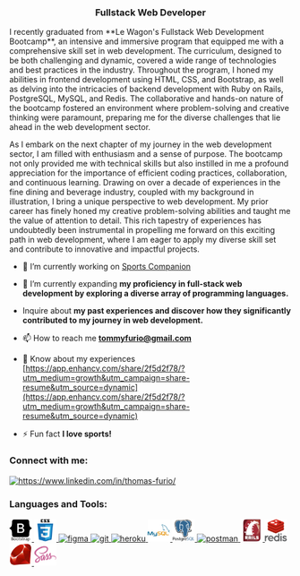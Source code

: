 <h3 align="center">Fullstack Web Developer</h3>

<p> 
I recently graduated from **Le Wagon's Fullstack Web Development Bootcamp**, an intensive and immersive program that equipped me with a comprehensive skill set in web development. The curriculum, designed to be both challenging and dynamic, covered a wide range of technologies and best practices in the industry. Throughout the program, I honed my abilities in frontend development using HTML, CSS, and Bootstrap, as well as delving into the intricacies of backend development with Ruby on Rails, PostgreSQL, MySQL, and Redis. The collaborative and hands-on nature of the bootcamp fostered an environment where problem-solving and creative thinking were paramount, preparing me for the diverse challenges that lie ahead in the web development sector.

As I embark on the next chapter of my journey in the web development sector, I am filled with enthusiasm and a sense of purpose. The bootcamp not only provided me with technical skills but also instilled in me a profound appreciation for the importance of efficient coding practices, collaboration, and continuous learning. Drawing on over a decade of experiences in the fine dining and beverage industry, coupled with my background in illustration, I bring a unique perspective to web development. My prior career has finely honed my creative problem-solving abilities and taught me the value of attention to detail. This rich tapestry of experiences has undoubtedly been instrumental in propelling me forward on this exciting path in web development, where I am eager to apply my diverse skill set and contribute to innovative and impactful projects.
</p>

- 🔭 I’m currently working on [Sports Companion](https://www.sportscompanion.online/)

- 🌱 I’m currently expanding **my proficiency in full-stack web development by exploring a diverse array of programming languages.**

- Inquire about **my past experiences and discover how they significantly contributed to my journey in web development.**

- 📫 How to reach me **tommyfurio@gmail.com**

- 📄 Know about my experiences [https://app.enhancv.com/share/2f5d2f78/?utm_medium=growth&utm_campaign=share-resume&utm_source=dynamic](https://app.enhancv.com/share/2f5d2f78/?utm_medium=growth&utm_campaign=share-resume&utm_source=dynamic)

- ⚡ Fun fact **I love sports!**

<h3 align="left">Connect with me:</h3>
<p align="left">
<a href="https://linkedin.com/in/https://www.linkedin.com/in/thomas-furio/" target="blank"><img align="center" src="https://raw.githubusercontent.com/rahuldkjain/github-profile-readme-generator/master/src/images/icons/Social/linked-in-alt.svg" alt="https://www.linkedin.com/in/thomas-furio/" height="30" width="40" /></a>
</p>

<h3 align="left">Languages and Tools:</h3>
<p align="left"> <a href="https://getbootstrap.com" target="_blank" rel="noreferrer"> <img src="https://raw.githubusercontent.com/devicons/devicon/master/icons/bootstrap/bootstrap-plain-wordmark.svg" alt="bootstrap" width="40" height="40"/> </a> <a href="https://www.w3schools.com/css/" target="_blank" rel="noreferrer"> <img src="https://raw.githubusercontent.com/devicons/devicon/master/icons/css3/css3-original-wordmark.svg" alt="css3" width="40" height="40"/> </a> <a href="https://www.figma.com/" target="_blank" rel="noreferrer"> <img src="https://www.vectorlogo.zone/logos/figma/figma-icon.svg" alt="figma" width="40" height="40"/> </a> <a href="https://git-scm.com/" target="_blank" rel="noreferrer"> <img src="https://www.vectorlogo.zone/logos/git-scm/git-scm-icon.svg" alt="git" width="40" height="40"/> </a> <a href="https://heroku.com" target="_blank" rel="noreferrer"> <img src="https://www.vectorlogo.zone/logos/heroku/heroku-icon.svg" alt="heroku" width="40" height="40"/> </a> <a href="https://www.mysql.com/" target="_blank" rel="noreferrer"> <img src="https://raw.githubusercontent.com/devicons/devicon/master/icons/mysql/mysql-original-wordmark.svg" alt="mysql" width="40" height="40"/> </a> <a href="https://www.postgresql.org" target="_blank" rel="noreferrer"> <img src="https://raw.githubusercontent.com/devicons/devicon/master/icons/postgresql/postgresql-original-wordmark.svg" alt="postgresql" width="40" height="40"/> </a> <a href="https://postman.com" target="_blank" rel="noreferrer"> <img src="https://www.vectorlogo.zone/logos/getpostman/getpostman-icon.svg" alt="postman" width="40" height="40"/> </a> <a href="https://rubyonrails.org" target="_blank" rel="noreferrer"> <img src="https://raw.githubusercontent.com/devicons/devicon/master/icons/rails/rails-original-wordmark.svg" alt="rails" width="40" height="40"/> </a> <a href="https://redis.io" target="_blank" rel="noreferrer"> <img src="https://raw.githubusercontent.com/devicons/devicon/master/icons/redis/redis-original-wordmark.svg" alt="redis" width="40" height="40"/> </a> <a href="https://www.ruby-lang.org/en/" target="_blank" rel="noreferrer"> <img src="https://raw.githubusercontent.com/devicons/devicon/master/icons/ruby/ruby-original.svg" alt="ruby" width="40" height="40"/> </a> <a href="https://sass-lang.com" target="_blank" rel="noreferrer"> <img src="https://raw.githubusercontent.com/devicons/devicon/master/icons/sass/sass-original.svg" alt="sass" width="40" height="40"/> </a> </p>
